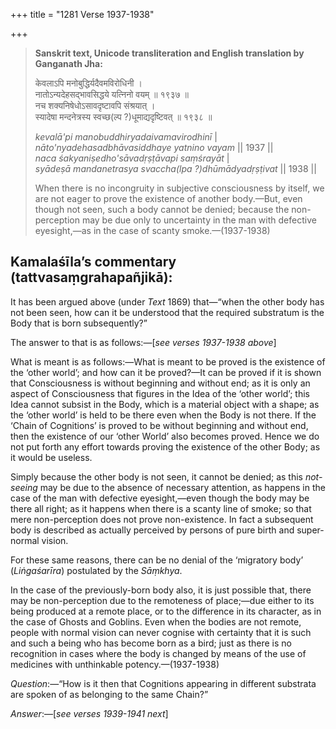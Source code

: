 +++
title = "1281 Verse 1937-1938"

+++
> **Sanskrit text, Unicode transliteration and English translation by Ganganath Jha:** 
>
> केवलाऽपि मनोबुद्धिर्यदैवमविरोधिनी ।  
> नातोऽन्यदेहसद्भावसिद्धये यत्निनो वयम् ॥ १९३७ ॥  
> नच शक्यनिषेधोऽसावदृष्टावपि संश्रयात् ।  
> स्यादेषा मन्दनेत्रस्य स्वच्छ(ल्प ?)धूमाद्यदृष्टिवत् ॥ १९३८ ॥ 
>
> *kevalā'pi manobuddhiryadaivamavirodhinī* \|  
> *nāto'nyadehasadbhāvasiddhaye yatnino vayam* \|\| 1937 \|\|  
> *naca śakyaniṣedho'sāvadṛṣṭāvapi saṃśrayāt* \|  
> *syādeṣā mandanetrasya svaccha(lpa ?)dhūmādyadṛṣṭivat* \|\| 1938 \|\| 
>
> When there is no incongruity in subjective consciousness by itself, we are not eager to prove the existence of another body.—But, even though not seen, such a body cannot be denied; because the non-perception may be due only to uncertainty in the man with defective eyesight,—as in the case of scanty smoke.—(1937-1938)



## Kamalaśīla’s commentary (tattvasaṃgrahapañjikā):

It has been argued above (under *Text* 1869) that—“when the other body has not been seen, how can it be understood that the required substratum is the Body that is born subsequently?”

The answer to that is as follows:—[*see verses 1937-1938 above*]

What is meant is as follows:—What is meant to be proved is the existence of the ‘other world’; and how can it be proved?—It can be proved if it is shown that Consciousness is without beginning and without end; as it is only an aspect of Consciousness that figures in the Idea of the ‘other world’; this Idea cannot subsist in the Body, which is a material object with a shape; as the ‘other world’ is held to be there even when the Body is not there. If the ‘Chain of Cognitions’ is proved to be without beginning and without end, then the existence of our ‘other World’ also becomes proved. Hence we do not put forth any effort towards proving the existence of the other Body; as it would be useless.

Simply because the other body is not seen, it cannot be denied; as this *not-seeing* may be due to the absence of necessary attention, as happens in the case of the man with defective eyesight,—even though the body may be there all right; as it happens when there is a scanty line of smoke; so that mere non-perception does not prove non-existence. In fact a subsequent body is described as actually perceived by persons of pure birth and super-normal vision.

For these same reasons, there can be no denial of the ‘migratory body’ (*Liṅgaśarīra*) postulated by the *Sāṃkhya*.

In the case of the previously-born body also, it is just possible that, there may be non-perception due to the remoteness of place;—due either to its being produced at a remote place, or to the difference in its character, as in the case of Ghosts and Goblins. Even when the bodies are not remote, people with normal vision can never cognise with certainty that it is such and such a being who has become born as a bird; just as there is no recognition in cases where the body is changed by means of the use of medicines with unthinkable potency.—(1937-1938)

*Question*:—“How is it then that Cognitions appearing in different substrata are spoken of as belonging to the same Chain?”

*Answer*:—[*see verses 1939-1941 next*]


